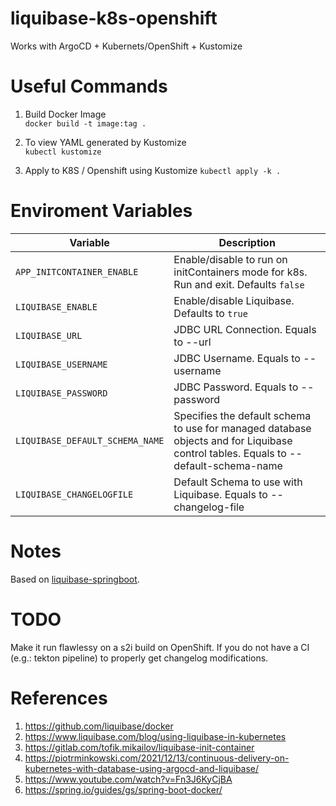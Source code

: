 # liquibase-k8s-openshift

Works with ArgoCD + Kubernets/OpenShift + Kustomize

# Useful Commands  

1. Build Docker Image  
`docker build -t image:tag .`  

2. To view YAML generated by Kustomize  
`kubectl kustomize`

3. Apply to K8S / Openshift using Kustomize
`kubectl apply -k .`

# Enviroment Variables 

| Variable | Description | 
| -------- | ----------- |
| `APP_INITCONTAINER_ENABLE` | Enable/disable to run on initContainers mode for k8s. Run and exit. Defaults `false` |
| `LIQUIBASE_ENABLE` | Enable/disable Liquibase. Defaults to `true` |
| `LIQUIBASE_URL` | JDBC URL Connection. Equals to --url | 
| `LIQUIBASE_USERNAME` | JDBC Username. Equals to --username |
| `LIQUIBASE_PASSWORD` | JDBC Password. Equals to --password |
| `LIQUIBASE_DEFAULT_SCHEMA_NAME` |  Specifies the default schema to use for managed database objects and for Liquibase control tables. Equals to --default-schema-name |
| `LIQUIBASE_CHANGELOGFILE` | Default Schema to use with Liquibase. Equals to --changelog-file |

# Notes
Based on [liquibase-springboot](https://github.com/brunobenchimol/liquibase-springboot).  

# TODO
Make it run flawlessy on a s2i build on OpenShift. If you do not have a CI (e.g.: tekton pipeline) to properly get changelog modifications.  

# References

1. https://github.com/liquibase/docker
2. https://www.liquibase.com/blog/using-liquibase-in-kubernetes
3. https://gitlab.com/tofik.mikailov/liquibase-init-container
4. https://piotrminkowski.com/2021/12/13/continuous-delivery-on-kubernetes-with-database-using-argocd-and-liquibase/
5. https://www.youtube.com/watch?v=Fn3J6KyCjBA
6. https://spring.io/guides/gs/spring-boot-docker/